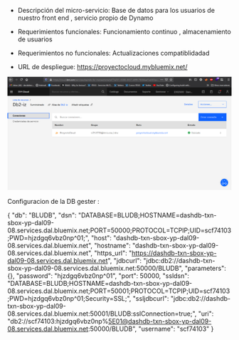- Descripción del micro-servicio: 
Base de datos para los usuarios de nuestro front end , servicio propio de Dynamo 

- Requerimientos funcionales:
Funcionamiento continuo  , almacenamiento de usuarios

- Requerimientos no funcionales:
Actualizaciones compatiblidadad

- URL de despliegue: https://proyectocloud.mybluemix.net/


![Screenshot](db2.png)


Configuracion de la DB gester : 

{
  "db": "BLUDB",
  "dsn": "DATABASE=BLUDB;HOSTNAME=dashdb-txn-sbox-yp-dal09-08.services.dal.bluemix.net;PORT=50000;PROTOCOL=TCPIP;UID=scf74103;PWD=hjzdgq6vbz0np^01;",
  "host": "dashdb-txn-sbox-yp-dal09-08.services.dal.bluemix.net",
  "hostname": "dashdb-txn-sbox-yp-dal09-08.services.dal.bluemix.net",
  "https_url": "https://dashdb-txn-sbox-yp-dal09-08.services.dal.bluemix.net",
  "jdbcurl": "jdbc:db2://dashdb-txn-sbox-yp-dal09-08.services.dal.bluemix.net:50000/BLUDB",
  "parameters": {},
  "password": "hjzdgq6vbz0np^01",
  "port": 50000,
  "ssldsn": "DATABASE=BLUDB;HOSTNAME=dashdb-txn-sbox-yp-dal09-08.services.dal.bluemix.net;PORT=50001;PROTOCOL=TCPIP;UID=scf74103;PWD=hjzdgq6vbz0np^01;Security=SSL;",
  "ssljdbcurl": "jdbc:db2://dashdb-txn-sbox-yp-dal09-08.services.dal.bluemix.net:50001/BLUDB:sslConnection=true;",
  "uri": "db2://scf74103:hjzdgq6vbz0np%5E01@dashdb-txn-sbox-yp-dal09-08.services.dal.bluemix.net:50000/BLUDB",
  "username": "scf74103"
}
